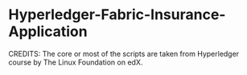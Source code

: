 # Hyperledger-Fabric-Insurance-Application

CREDITS: The core or most of the scripts are taken from Hyperledger course by The Linux Foundation on edX.
